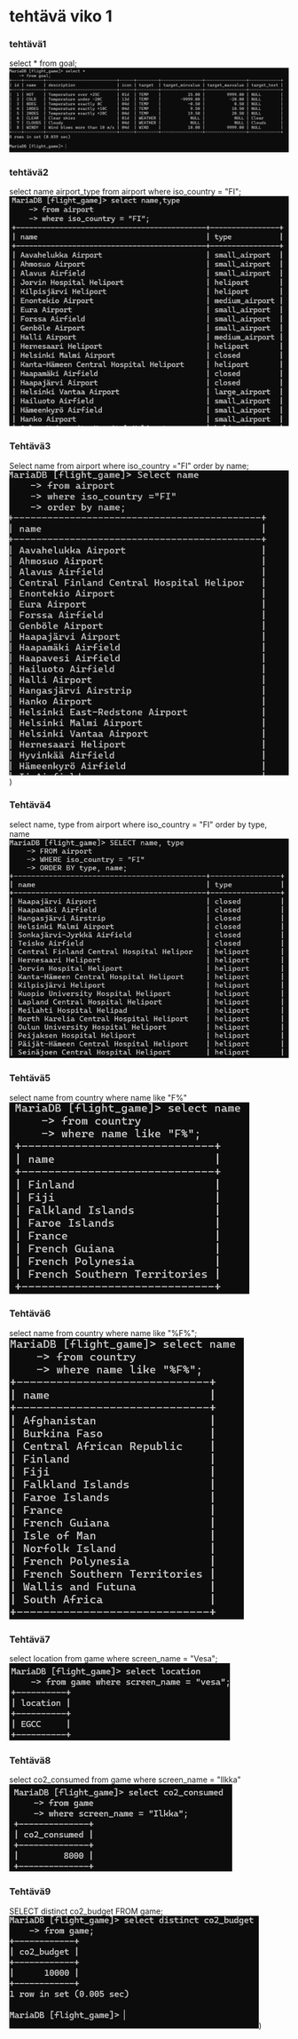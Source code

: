 # tehtävä viko 1

### tehtävä1
select *
from goal;
![kuva](kuva1.png)

### tehtävä2
select name airport_type 
from airport 
where iso_country = "FI";
![](kuva2.png)

### Tehtävä3
Select name 
from airport
where iso_country ="FI"
order by name;
![](kuva3.png))

### Tehtävä4
select name, type 
from airport 
where iso_country = "FI" 
order by type, name
![](kuva4.png)

### Tehtävä5
select name 
from country
where name like "F%"
![](kuva5.png)

### Tehtävä6
select name 
from country 
where name like "%F%";
![](kuva6.png)

### Tehtävä7
select location 
from game 
where screen_name = "Vesa";
![](kuva7.png)

### Tehtävä8
select co2_consumed 
from game 
where screen_name = "Ilkka"
![](kuva8.png)
### Tehtävä9
SELECT distinct co2_budget
FROM game;
![](kuva9.png))